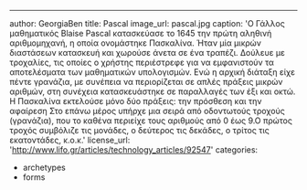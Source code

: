 ---
author: GeorgiaBen
title: Pascal
image_url: pascal.jpg
caption: 'Ο Γάλλος μαθηματικός Blaise Pascal κατασκεύασε το 1645 την πρώτη αληθινή αριθμομηχανή, η οποία ονομάστηκε Πασκαλίνα. Ήταν μία μικρών διαστάσεων κατασκευή και χωρούσε άνετα σε ένα τραπέζι. Δούλευε με τροχαλίες, τις οποίες ο χρήστης περιέστρεφε για να εμφανιστούν τα αποτελέσματα των μαθηματικών υπολογισμών. Ενώ η αρχική διάταξη είχε πέντε γρανάζια, με συνέπεια να περιορίζεται σε απλές πράξεις μικρών αριθμών, στη συνέχεια κατασκευάστηκε σε παραλλαγές των έξι και οκτώ. Η Πασκαλίνα εκτελούσε μόνο δύο πράξεις: την πρόσθεση και την αφαίρεση Στο επάνω μέρος υπήρχε μια σειρά από οδοντωτούς τροχούς (γρανάζια), που το καθένα περιείχε τους αριθμούς από 0 έως 9.Ο πρώτος τροχός συμβόλιζε τις μονάδες, ο δεύτερος τις δεκάδες, ο τρίτος τις εκατοντάδες, κ.ο.κ.'
license_url: 'http://www.lifo.gr/articles/technology_articles/92547'
categories:
  - archetypes
  - forms
